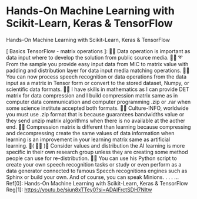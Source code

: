 # Hands-On Machine Learning with Scikit-Learn, Keras & TensorFlow
Hands-On Machine Learning with Scikit-Learn, Keras & TensorFlow

[ Basics TensorFlow - matrix operations ]: 🧸💬 Data operation is important as data input where to develop the solution from public source media.
🐑💬 ➰  From the sample you provide easy input data from MIC to matrix value with padding and distribution layer for data input media matching operations.
🐐💬 You can now process speech recognition or data operations from the data input as a matrix in Tensor form or convert to the stored dataset, Numpy, or scientific data formats.
🤠💬 I have skills in mathematics as I can provide DET matrix for data compression and I build compression matrix same as in computer data communication and computer programming .zip or .rar when some science institute accepted both formats.
🐯💬 Culture-INFO, worldwide you must use .zip format that is because guarantees bandwidths value or they send unzip matrix algorithms when there is no available at the aother end.
🦤💬 Compression matrix is different than learning because compressing and decompressing create the same values of data information when learning is an improvement in your learning matrix same as artificial learning.
💃( 👩‍🏫 )💬 Consider values and distribution the AI learning is more specific in their own research group unless they are creating some method people can use for re-distribution.
🦁💬 You can use his Python script to create your own speech recognition tasks or study or even perform as a data generator connected to famous Specch recognitions engines such as Sphinx or build your own. And of course, you can speak Minions.
.
.
.
...
Ref[0]: Hands-On Machine Learning with Scikit-Learn, Keras & TensorFlow
Reg[1]: https://youtu.be/siun8xTTey0?si=ADAIFrctSDH7Nltw
